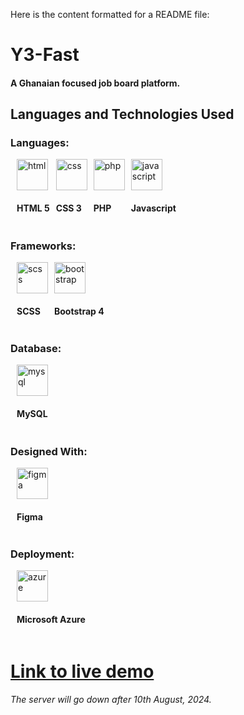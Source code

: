 Here is the content formatted for a README file:

# Y3-Fast

#### A Ghanaian focused job board platform.

## Languages and Technologies Used

### Languages:

<div style="display: flex; flex-direction: row">
<div style="display: flex; flex-direction: column; padding-left: 10px">
<img src="https://skillicons.dev/icons?i=html" width="50px" alt="html"/>
<h4>HTML 5</h4>
</div>
<div style="display: flex; flex-direction: column; padding-left: 10px">
<img src="https://skillicons.dev/icons?i=css" width="50px" alt="css"/>
<h4>CSS 3</h4>
</div>
<div style="display: flex; flex-direction: column; padding-left: 10px">
<img src="https://skillicons.dev/icons?i=php" width="50px" alt="php"/>
<h4>PHP</h4>
</div>
<div style="display: flex; flex-direction: column; padding-left: 10px">
<img src="https://skillicons.dev/icons?i=js" alt="javascript" width="50px"/>
<h4>Javascript</h4>
</div>
</div>

### Frameworks:

<div style="display: flex; flex-direction: row">
<div style="display: flex; flex-direction: column; padding-left: 10px">
<img src="https://skillicons.dev/icons?i=scss" width="50px"  alt="scss"/>
<h4>SCSS</h4>
</div>
<div style="display: flex; flex-direction: column; padding-left: 10px">
<img src="https://skillicons.dev/icons?i=bootstrap" width="50px" alt="bootstrap"/>
<h4>Bootstrap 4</h4>
</div>
</div>

### Database:

<div style="display: flex; flex-direction: column; padding-left: 10px">
<img src="https://skillicons.dev/icons?i=mysql" width="50px" alt="mysql"/>
<h4>MySQL</h4>
</div>

### Designed With:

<div style="display: flex; flex-direction: column; padding-left: 10px">
<img src="https://skillicons.dev/icons?i=figma" width="50px" alt="figma"/>
<h4>Figma</h4>
</div>

### Deployment:

<div style="display: flex; flex-direction: column; padding-left: 10px">
<img src="https://skillicons.dev/icons?i=azure" width="50px" alt="azure"/>
<h4>Microsoft Azure</h4>
</div>

<a href="y3fast.uksouth.cloudapp.azure.com/Y3-Fast"><h1>Link to live demo</h1></a>

###### The server will go down after 10th August, 2024.